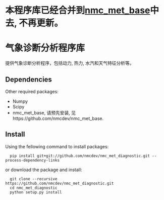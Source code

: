 # 本程序库已经合并到[nmc_met_base](https://github.com/nmcdev/nmc_met_base)中去, 不再更新。


# 气象诊断分析程序库
提供气象诊断分析程序，包括动力, 热力, 水汽和天气特征分析等。


## Dependencies
Other required packages:

- Numpy
- Scipy
- nmc_met_base, 请预先安装, 见https://github.com/nmcdev/nmc_met_base.

## Install
Using the fellowing command to install packages:
```
  pip install git+git://github.com/nmcdev/nmc_met_diagnostic.git --process-dependency-links
```

or download the package and install:
```
  git clone --recursive https://github.com/nmcdev/nmc_met_diagnostic.git
  cd nmc_met_diagnostic
  python setup.py install
```